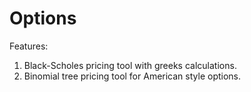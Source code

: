 # Options

Features:

1. Black-Scholes pricing tool with greeks calculations. 
2. Binomial tree pricing tool for American style options.
